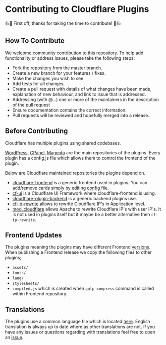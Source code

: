 # Contributing to Cloudflare Plugins

👍🎉 First off, thanks for taking the time to contribute! 🎉👍

## How To Contribute

We welcome community contribution to this repository. To help add functionality or address issues, please take the following steps:

* Fork the repository from the master branch.
* Create a new branch for your features / fixes.
* Make the changes you wish to see.
* Add tests for all changes.
* Create a pull request with details of what changes have been made, explanation of new behaviour, and link to issue that is addressed.
* Addressing (with @...) one or more of the maintainers in the description of the pull request
* Ensure documentation contains the correct information.
* Pull requests will be reviewed and hopefully merged into a release.

## Before Contributing

Cloudflare has multiple plugins using shared codebases. 

[WordPress](https://github.com/cloudflare/Cloudflare-WordPress), [CPanel]([WordPress](https://github.com/cloudflare/CloudFlare-CPanel)), [Magento]([WordPress](https://github.com/cloudflare/CloudFlare-Magento)) are the main repositories of the plugins. Every plugin has a config.js file which allows them to control the frontend of the plugin. 

Below are Cloudflare maintained repositories the plugins depend on.  

* [cloudflare-frontend](https://github.com/cloudflare/CloudFlare-FrontEnd) is a generic frontend used in plugins. You can add/remove cards simply by editing [config](https://github.com/cloudflare/CloudFlare-FrontEnd/blob/master/config.js) file.
* [cf-ui](https://github.com/cloudflare/cf-ui) is a Cloudflare UI Framework where cloudflare-frontend is using. 
* [cloudflare-plugin-backend](https://github.com/cloudflare/cloudflare-plugin-backend) is a generic backend plugins use.
* [cf-ip-rewrite](https://github.com/cloudflare/cf-ip-rewrite) allows to rewrite Cloudflare IP's in Application level. 
* [mod_cloudflare](https://github.com/cloudflare/mod_cloudflare) allows Apache to rewrite Cloudflare IP's with user IP's. It is not used in plugins itself but it maybe be a better alternative then `cf-ip-rewrite`.

## Frontend Updates

The plugins meaning the plugins may have different Frontend [versions]((https://github.com/cloudflare/CloudFlare-FrontEnd/releases)). When publishing a Frontend release we copy the following files to other plugins;

* `assets/`
* `fonts/`
* `lang/`
* `stylesheets/`
* `compiled.js` which is created when `gulp compress` command is called within Frontend repository.

## Translations

The plugins use a common language file which is located [here](https://github.com/cloudflare/CloudFlare-FrontEnd/tree/master/lang). English translation is always up to date where as other translations are not. If you have any issues or questions regarding with translations feel free to open an [issue](https://github.com/cloudflare/CloudFlare-FrontEnd/issues).